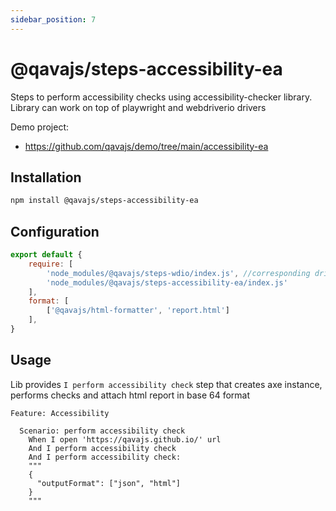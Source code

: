 ```yaml
---
sidebar_position: 7
---
```


# @qavajs/steps-accessibility-ea
Steps to perform accessibility checks using accessibility-checker library.
Library can work on top of playwright and webdriverio drivers

Demo project:
- https://github.com/qavajs/demo/tree/main/accessibility-ea

## Installation
```bash
npm install @qavajs/steps-accessibility-ea
```

## Configuration
```javascript
export default {
    require: [
        'node_modules/@qavajs/steps-wdio/index.js', //corresponding driver library should be imported first
        'node_modules/@qavajs/steps-accessibility-ea/index.js'
    ],
    format: [
        ['@qavajs/html-formatter', 'report.html']
    ],
}
```

## Usage
Lib provides `I perform accessibility check` step that creates axe instance, performs checks and attach html report in base 64 format

```gherkin
Feature: Accessibility

  Scenario: perform accessibility check
    When I open 'https://qavajs.github.io/' url
    And I perform accessibility check
    And I perform accessibility check:
    """
    {
      "outputFormat": ["json", "html"]
    }
    """
```
